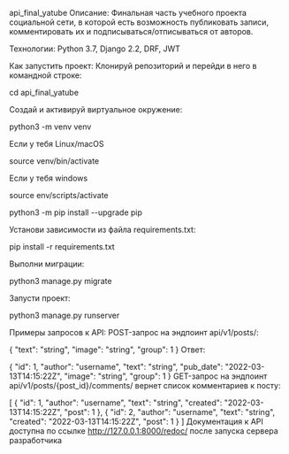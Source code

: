 api_final_yatube
Описание:
Финальная часть учебного проекта социальной сети, в которой есть возможность публиковать записи, комментировать их и подписываться/отписываться от авторов.

Технологии:
Python 3.7, Django 2.2, DRF, JWT

Как запустить проект:
Клонируй репозиторий и перейди в него в командной строке:

 cd api_final_yatube

Cоздай и активируй виртуальное окружение:

python3 -m venv venv

Если у тебя Linux/macOS

source venv/bin/activate

Если у тебя windows

source env/scripts/activate

python3 -m pip install --upgrade pip

Установи зависимости из файла requirements.txt:

pip install -r requirements.txt

Выполни миграции:

python3 manage.py migrate

Запусти проект:

python3 manage.py runserver


Примеры запросов к API:
POST-запрос на эндпоинт api/v1/posts/:

{
    "text": "string",
    "image": "string",
    "group": 1
}
Ответ:

{
    "id": 1,
    "author": "username",
    "text": "string",
    "pub_date": "2022-03-13T14:15:22Z",
    "image": "string",
    "group": 1
}
GET-запрос на эндпоинт api/v1/posts/{post_id}/comments/ вернет список комментариев к посту:

[
    {
        "id": 1,
        "author": "username",
        "text": "string",
        "created": "2022-03-13T14:15:22Z",
        "post": 1
    },
    {
        "id": 2,
        "author": "username",
        "text": "string",
        "created": "2022-03-13T14:15:22Z",
        "post": 1
    }
]
Документация к API доступна по ссылке http://127.0.0.1:8000/redoc/ после запуска сервера разработчика
